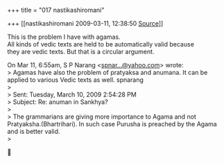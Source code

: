 +++
title = "017 nastikashiromani"

+++
[[nastikashiromani	2009-03-11, 12:38:50 [Source](https://groups.google.com/g/bvparishat/c/WEjycNi0SPM)]]



This is the problem I have with agamas.  
All kinds of vedic texts are held to be automatically valid because  
they are vedic texts. But that is a circular argument.  

  
On Mar 11, 6:55am, S P Narang \<[spnar...@yahoo.com]()\> wrote:  
\> Agamas have also the problem of pratyaksa and anumana. It can be applied to various Vedic texts as well. spnarang  
\>  
\> Sent: Tuesday, March 10, 2009 2:54:28 PM  
\> Subject: Re: anuman in Sankhya?  
\>  
\> The grammarians are giving more importance to Agama and not Pratyaksha.(Bhartrihari). In such case Purusha is preached by the Agama and is better valid.  
\>  



